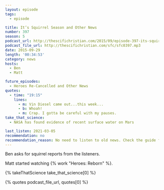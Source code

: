 ```yaml
---
layout: episode
tags:
  - episode

title: It’s Squirrel Season and Other News
number: 397
season: 5
podcast_url: http://thescifichristian.com/2015/09/episode-397-its-squirrel-season-and-other-news/
podcast_file_url: http://thescifichristian.com/sfc/sfc0397.mp3
date: 2015-09-29
length: '00:34:53'
category: news
hosts:
  - Ben
  - Matt

future_episodes:
  - Heroes Re-Cancelled and Other News
quotes:
  - time: "19:15"
    lines:
      - m: Vin Diesel came out...this week...
      - b: Whoah!
      - m: Crap. I gotta be careful with my pauses.
take_that_science:
  - NASA has found evidence of recent surface water on Mars

last_listen: 2021-03-05
recommendation: no
recommendation_reason: No need to listen to old news. Check the guide for what's interesting in hindsight.
---
```


Ben asks for squirrel reports from the listeners.

Matt started watching {% work "Heroes: Reborn" %}.

{% takeThatScience take_that_science[0] %}

{% quotes podcast_file_url, quotes[0] %}